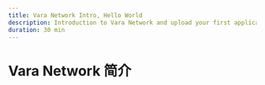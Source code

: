 ```yaml
---
title: Vara Network Intro, Hello World
description: Introduction to Vara Network and upload your first application
duration: 30 min
---
```


# Vara Network 简介
